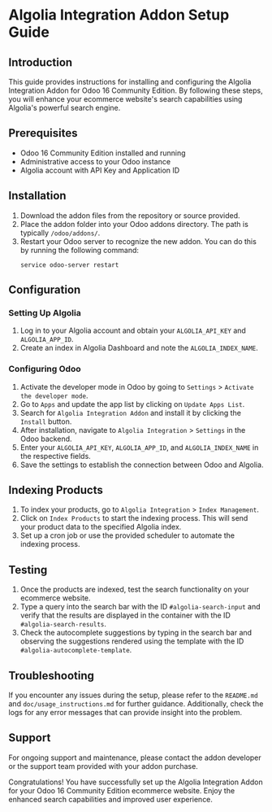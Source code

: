 # Algolia Integration Addon Setup Guide

## Introduction
This guide provides instructions for installing and configuring the Algolia Integration Addon for Odoo 16 Community Edition. By following these steps, you will enhance your ecommerce website's search capabilities using Algolia's powerful search engine.

## Prerequisites
- Odoo 16 Community Edition installed and running
- Administrative access to your Odoo instance
- Algolia account with API Key and Application ID

## Installation

1. Download the addon files from the repository or source provided.
2. Place the addon folder into your Odoo addons directory. The path is typically `/odoo/addons/`.
3. Restart your Odoo server to recognize the new addon. You can do this by running the following command:
   ```
   service odoo-server restart
   ```

## Configuration

### Setting Up Algolia

1. Log in to your Algolia account and obtain your `ALGOLIA_API_KEY` and `ALGOLIA_APP_ID`.
2. Create an index in Algolia Dashboard and note the `ALGOLIA_INDEX_NAME`.

### Configuring Odoo

1. Activate the developer mode in Odoo by going to `Settings` > `Activate the developer mode`.
2. Go to `Apps` and update the app list by clicking on `Update Apps List`.
3. Search for `Algolia Integration Addon` and install it by clicking the `Install` button.
4. After installation, navigate to `Algolia Integration` > `Settings` in the Odoo backend.
5. Enter your `ALGOLIA_API_KEY`, `ALGOLIA_APP_ID`, and `ALGOLIA_INDEX_NAME` in the respective fields.
6. Save the settings to establish the connection between Odoo and Algolia.

## Indexing Products

1. To index your products, go to `Algolia Integration` > `Index Management`.
2. Click on `Index Products` to start the indexing process. This will send your product data to the specified Algolia index.
3. Set up a cron job or use the provided scheduler to automate the indexing process.

## Testing

1. Once the products are indexed, test the search functionality on your ecommerce website.
2. Type a query into the search bar with the ID `#algolia-search-input` and verify that the results are displayed in the container with the ID `#algolia-search-results`.
3. Check the autocomplete suggestions by typing in the search bar and observing the suggestions rendered using the template with the ID `#algolia-autocomplete-template`.

## Troubleshooting

If you encounter any issues during the setup, please refer to the `README.md` and `doc/usage_instructions.md` for further guidance. Additionally, check the logs for any error messages that can provide insight into the problem.

## Support

For ongoing support and maintenance, please contact the addon developer or the support team provided with your addon purchase.

Congratulations! You have successfully set up the Algolia Integration Addon for your Odoo 16 Community Edition ecommerce website. Enjoy the enhanced search capabilities and improved user experience.